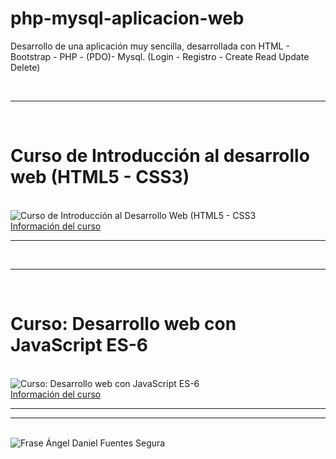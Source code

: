 # php-mysql-aplicacion-web
Desarrollo de una aplicación muy sencilla, desarrollada con HTML - Bootstrap - PHP - (PDO)- Mysql. (Login - Registro - Create Read Update Delete)


<br>
<hr>
<br>
<h1>Curso de Introducción al desarrollo web (HTML5 - CSS3)</h1>
<br>
<img  src='https://cedavilu.com/wp-content/uploads/2021/11/banner-hotmart-opcional.png' alt='Curso de Introducción al Desarrollo Web (HTML5 - CSS3'>
<br>
<a href= "https://go.hotmart.com/I61223770Q" target="_blank" >Información del curso<a/>
<hr> 

<br>
<hr>
<br>
<h1>Curso: Desarrollo web con JavaScript ES-6 </h1>
<br>
<img  src='https://cedavilu.com/wp-content/uploads/2021/11/banner-hotmart.png' alt='Curso: Desarrollo web con JavaScript ES-6'>
<br>
<a href= "https://go.hotmart.com/V62266206C" target="_blank" >Información del curso<a/>
<hr>
 

<hr>
<br>
<img  src='https://adanielf.files.wordpress.com/2020/04/frase-daniel-fuentes.jpg' alt='Frase Ángel Daniel Fuentes Segura'>
